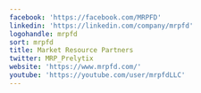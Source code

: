 ```yaml
---
facebook: 'https://facebook.com/MRPFD'
linkedin: 'https://linkedin.com/company/mrpfd'
logohandle: mrpfd
sort: mrpfd
title: Market Resource Partners
twitter: MRP_Prelytix
website: 'https://www.mrpfd.com/'
youtube: 'https://youtube.com/user/mrpfdLLC'
---
```

